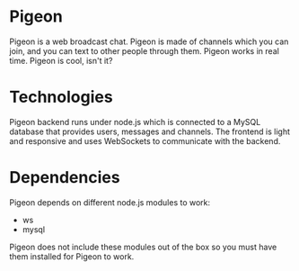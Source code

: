 # Pigeon
Pigeon is a web broadcast chat. Pigeon is made of channels which you can join, and you can text to other people through them. Pigeon works in real time. Pigeon is cool, isn't it?

# Technologies
Pigeon backend runs under node.js which is connected to a MySQL database that provides users, messages and channels.
The frontend is light and responsive and uses WebSockets to communicate with the backend.

# Dependencies
Pigeon depends on different node.js modules to work:
* ws
* mysql

Pigeon does not include these modules out of the box so you must have them installed for Pigeon to work.

